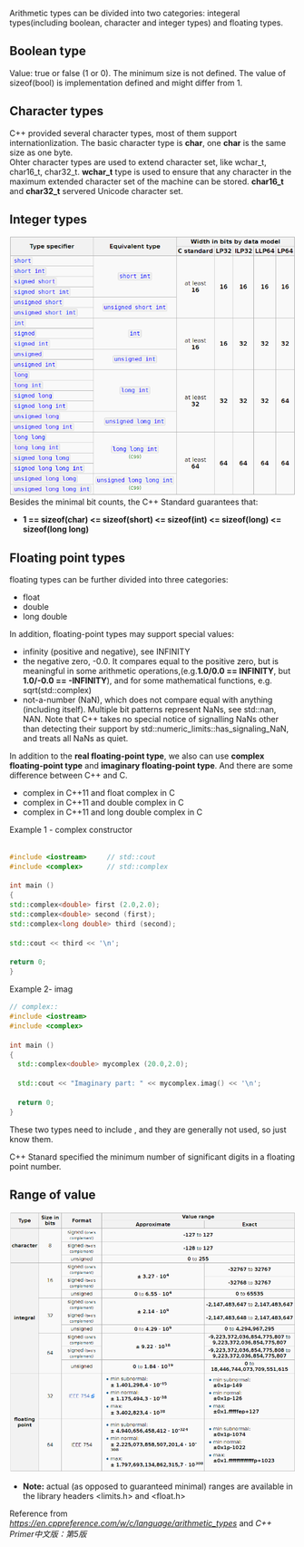 Arithmetic types can be divided into two categories: integeral types(including boolean, character and integer types) and floating types.
## Boolean type
Value: true or false (1 or 0).
The minimum size is not defined. The value of sizeof(bool) is implementation defined and might differ from 1.
## Character types
C++ provided several character types, most of them support internationlization. The basic character type is **char**, one **char** is the same size as one byte.  
Ohter character types are used to extend character set, like wchar_t, char16_t, char32_t. **wchar_t** type is used to ensure that any character in the maximum extended character set of the machine can be stored. **char16_t** and **char32_t** servered Unicode character set.
## Integer types
![integer types & their properties](assets/integer_types&their_properties.png)  
Besides the minimal bit counts, the C++ Standard guarantees that:
- **1 == sizeof(char) <= sizeof(short) <= sizeof(int) <= sizeof(long) <= sizeof(long long)**
## Floating point types
floating types can be further divided into three categories:  
- float
- double 
- long double

In addition, floating-point types may support special values:
- infinity (positive and negative), see INFINITY
- the negative zero, -0.0. It compares equal to the positive zero, but is meaningful in some arithmetic operations,(e.g.**1.0/0.0 == INFINITY**, but **1.0/-0.0 == -INFINITY**), and for some mathematical functions, e.g. sqrt(std::complex)
- not-a-number (NaN), which does not compare equal with anything (including itself). Multiple bit patterns represent NaNs, see std::nan, NAN. Note that C++ takes no special notice of signalling NaNs other than detecting their support by std::numeric_limits::has_signaling_NaN, and treats all NaNs as quiet.

In addition to the **real floating-point type**, we also can use **complex floating-point type** and **imaginary floating-point type**. And there are some difference between C++ and C.
- complex<float> in C++11 and float complex in C
- complex<double> in C++11 and double complex in C
- complex<long double> in C++11 and long double complex  in C 
  
 Example 1 - complex constructor 
  ```C++

#include <iostream>     // std::cout
#include <complex>      // std::complex

int main ()
{
  std::complex<double> first (2.0,2.0);
  std::complex<double> second (first);
  std::complex<long double> third (second);

  std::cout << third << '\n';

  return 0;
}
```
Example 2-  imag 
```C++
// complex::
#include <iostream>     
#include <complex>      

int main ()
{
  std::complex<double> mycomplex (20.0,2.0);

  std::cout << "Imaginary part: " << mycomplex.imag() << '\n';

  return 0;
}
```
These two types need to include <complex>, and they are generally not used, so just know them.

C++ Stanard specified the minimum number of significant digits in a floating point number.
## Range of value
![range_of_value](assets/range_of_value.png)
- **Note:** actual (as opposed to guaranteed minimal) ranges are available in the library headers <limits.h> and <float.h>

Reference from *https://en.cppreference.com/w/c/language/arithmetic_types* and *C++ Primer中文版：第5版*
